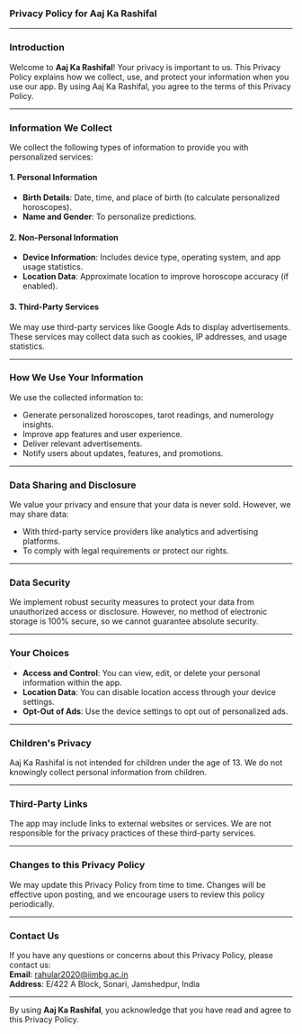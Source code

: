
### Privacy Policy for Aaj Ka Rashifal



---

### Introduction  
Welcome to **Aaj Ka Rashifal**! Your privacy is important to us. This Privacy Policy explains how we collect, use, and protect your information when you use our app. By using Aaj Ka Rashifal, you agree to the terms of this Privacy Policy.

---

### Information We Collect  
We collect the following types of information to provide you with personalized services:  

#### 1. **Personal Information**  
- **Birth Details**: Date, time, and place of birth (to calculate personalized horoscopes).  
- **Name and Gender**: To personalize predictions.  

#### 2. **Non-Personal Information**  
- **Device Information**: Includes device type, operating system, and app usage statistics.  
- **Location Data**: Approximate location to improve horoscope accuracy (if enabled).  

#### 3. **Third-Party Services**  
We may use third-party services like Google Ads to display advertisements. These services may collect data such as cookies, IP addresses, and usage statistics.  

---

### How We Use Your Information  
We use the collected information to:  
- Generate personalized horoscopes, tarot readings, and numerology insights.  
- Improve app features and user experience.  
- Deliver relevant advertisements.  
- Notify users about updates, features, and promotions.  

---

### Data Sharing and Disclosure  
We value your privacy and ensure that your data is never sold. However, we may share data:  
- With third-party service providers like analytics and advertising platforms.  
- To comply with legal requirements or protect our rights.  

---

### Data Security  
We implement robust security measures to protect your data from unauthorized access or disclosure. However, no method of electronic storage is 100% secure, so we cannot guarantee absolute security.  

---

### Your Choices  
- **Access and Control**: You can view, edit, or delete your personal information within the app.  
- **Location Data**: You can disable location access through your device settings.  
- **Opt-Out of Ads**: Use the device settings to opt out of personalized ads.  

---

### Children's Privacy  
Aaj Ka Rashifal is not intended for children under the age of 13. We do not knowingly collect personal information from children.  

---

### Third-Party Links  
The app may include links to external websites or services. We are not responsible for the privacy practices of these third-party services.  

---

### Changes to this Privacy Policy  
We may update this Privacy Policy from time to time. Changes will be effective upon posting, and we encourage users to review this policy periodically.  

---

### Contact Us  
If you have any questions or concerns about this Privacy Policy, please contact us:  
**Email**: rahular2020@iimbg.ac.in  
**Address**: E/422 A Block, Sonari, Jamshedpur, India  

---

By using **Aaj Ka Rashifal**, you acknowledge that you have read and agree to this Privacy Policy.  
